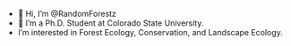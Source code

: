 - 👋 Hi, I’m @RandomForestz
- 🌱 I’m a Ph.D. Student at Colorado State University.
-  I’m interested in Forest Ecology, Conservation, and Landscape Ecology.



<!---
RandomForestz/RandomForestz is a ✨ special ✨ repository because its `README.md` (this file) appears on your GitHub profile.
You can click the Preview link to take a look at your changes.
--->
